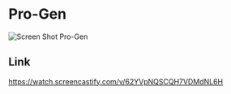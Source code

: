 # Pro-Gen
![Screen Shot Pro-Gen](https://user-images.githubusercontent.com/100663920/173758344-764569b0-0c57-409e-b652-0d7ee9cda402.png)
## Link 
https://watch.screencastify.com/v/62YVpNQSCQH7VDMdNL6H
